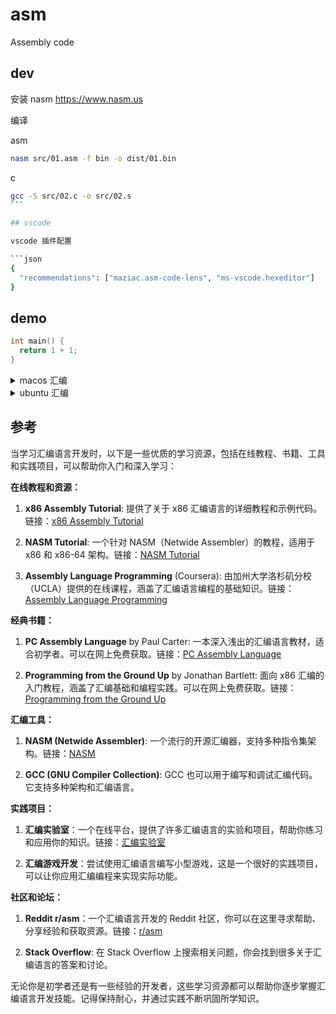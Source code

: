 # asm

Assembly code

## dev

安装 nasm
https://www.nasm.us

编译

asm

```sh
nasm src/01.asm -f bin -o dist/01.bin

```

c

````sh
gcc -S src/02.c -o src/02.s
```

## vscode

vscode 插件配置

```json
{
  "recommendations": ["maziac.asm-code-lens", "ms-vscode.hexeditor"]
}
````

## demo

```c
int main() {
  return 1 + 1;
}
```

<details>
<summary>macos 汇编</summary>
 
```asm
	.section	__TEXT,__text,regular,pure_instructions
	.build_version macos, 13, 0	sdk_version 13, 3
	.globl	_main                           ; -- Begin function main
	.p2align	2
_main:                                  ; @main
	.cfi_startproc
  ; %bb.0:
	sub	sp, sp, #16
	.cfi_def_cfa_offset 16
	str	wzr, [sp, #12]
	mov	w0, #2
	add	sp, sp, #16
	ret
	.cfi_endproc
                                        ; -- End function
.subsections_via_symbols
```

</details>

<details >
<summary>ubuntu 汇编</summary>
 
```asm
	.file	"01.c"
	.text
	.globl	main
	.type	main, @function
main:
.LFB0:
	.cfi_startproc
	endbr64
	pushq	%rbp
	.cfi_def_cfa_offset 16
	.cfi_offset 6, -16
	movq	%rsp, %rbp
	.cfi_def_cfa_register 6
	movl	$2, %eax
	popq	%rbp
	.cfi_def_cfa 7, 8
	ret
	.cfi_endproc
.LFE0:
	.size	main, .-main
	.ident	"GCC: (Ubuntu 9.4.0-1ubuntu1~20.04.1) 9.4.0"
	.section	.note.GNU-stack,"",@progbits
	.section	.note.gnu.property,"a"
	.align 8
	.long	 1f - 0f
	.long	 4f - 1f
	.long	 5
0:
	.string	 "GNU"
1:
	.align 8
	.long	 0xc0000002
	.long	 3f - 2f
2:
	.long	 0x3
3:
	.align 8
4:
```
</details>

## 参考

当学习汇编语言开发时，以下是一些优质的学习资源，包括在线教程、书籍、工具和实践项目，可以帮助你入门和深入学习：

**在线教程和资源：**

1. **x86 Assembly Tutorial**: 提供了关于 x86 汇编语言的详细教程和示例代码。链接：[x86 Assembly Tutorial](https://www.tutorialspoint.com/assembly_programming/index.htm)

2. **NASM Tutorial**: 一个针对 NASM（Netwide Assembler）的教程，适用于 x86 和 x86-64 架构。链接：[NASM Tutorial](https://cs.lmu.edu/~ray/notes/nasmtutorial/)

3. **Assembly Language Programming** (Coursera): 由加州大学洛杉矶分校（UCLA）提供的在线课程，涵盖了汇编语言编程的基础知识。链接：[Assembly Language Programming](https://www.coursera.org/learn/cs-bits-pieces)

**经典书籍：**

1. **PC Assembly Language** by Paul Carter: 一本深入浅出的汇编语言教材，适合初学者。可以在网上免费获取。链接：[PC Assembly Language](http://pacman128.github.io/pcasm/)

2. **Programming from the Ground Up** by Jonathan Bartlett: 面向 x86 汇编的入门教程，涵盖了汇编基础和编程实践。可以在网上免费获取。链接：[Programming from the Ground Up](https://download-mirror.savannah.gnu.org/releases/pgubook/ProgrammingGroundUp-1-0-booksize.pdf)

**汇编工具：**

1. **NASM (Netwide Assembler)**: 一个流行的开源汇编器，支持多种指令集架构。链接：[NASM](https://www.nasm.us/)

2. **GCC (GNU Compiler Collection)**: GCC 也可以用于编写和调试汇编代码。它支持多种架构和汇编语言。

**实践项目：**

1. **汇编实验室**：一个在线平台，提供了许多汇编语言的实验和项目，帮助你练习和应用你的知识。链接：[汇编实验室](https://schweigi.github.io/assembler-sandbox/)

2. **汇编游戏开发**：尝试使用汇编语言编写小型游戏，这是一个很好的实践项目，可以让你应用汇编编程来实现实际功能。

**社区和论坛：**

1. **Reddit r/asm**：一个汇编语言开发的 Reddit 社区，你可以在这里寻求帮助、分享经验和获取资源。链接：[r/asm](https://www.reddit.com/r/asm/)

2. **Stack Overflow**: 在 Stack Overflow 上搜索相关问题，你会找到很多关于汇编语言的答案和讨论。

无论你是初学者还是有一些经验的开发者，这些学习资源都可以帮助你逐步掌握汇编语言开发技能。记得保持耐心，并通过实践不断巩固所学知识。
